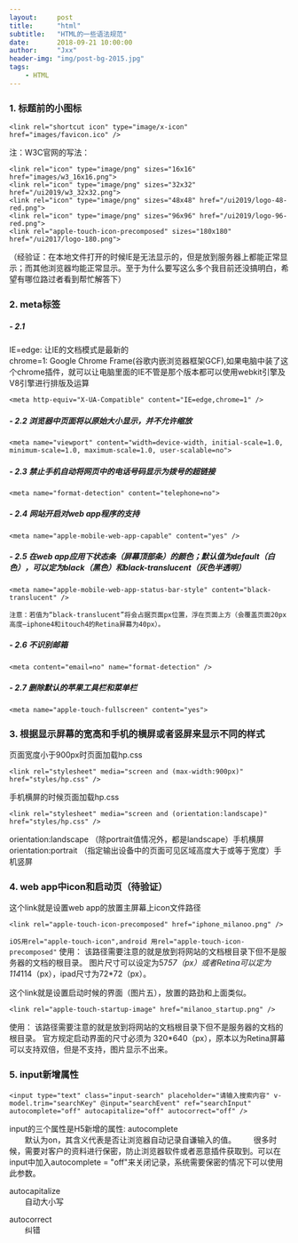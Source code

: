 ```yaml
---
layout:     post
title:      "html"
subtitle:   "HTML的一些语法规范"
date:       2018-09-21 10:00:00
author:     "Jxx"
header-img: "img/post-bg-2015.jpg"
tags:
    - HTML
---
```


### 1. 标题前的小图标
```
<link rel="shortcut icon" type="image/x-icon" href="images/favicon.ico" />
```

注：W3C官网的写法：
```
<link rel="icon" type="image/png" sizes="16x16" href="images/w3_16x16.png">
<link rel="icon" type="image/png" sizes="32x32" href="/ui2019/w3_32x32.png">
<link rel="icon" type="image/png" sizes="48x48" href="/ui2019/logo-48-red.png">
<link rel="icon" type="image/png" sizes="96x96" href="/ui2019/logo-96-red.png">
<link rel="apple-touch-icon-precomposed" sizes="180x180" href="/ui2017/logo-180.png">
```
（经验证：在本地文件打开的时候IE是无法显示的，但是放到服务器上都能正常显示；而其他浏览器均能正常显示。至于为什么要写这么多个我目前还没搞明白，希望有哪位路过者看到帮忙解答下）

### 2. meta标签

##### - 2.1 
IE=edge: 让IE的文档模式是最新的  
chrome=1: Google Chrome Frame(谷歌内嵌浏览器框架GCF),如果电脑中装了这个chrome插件，就可以让电脑里面的IE不管是那个版本都可以使用webkit引擎及V8引擎进行排版及运算
```
<meta http-equiv="X-UA-Compatible" content="IE=edge,chrome=1" />
```

##### - 2.2 浏览器中页面将以原始大小显示，并不允许缩放
```
<meta name="viewport" content="width=device-width, initial-scale=1.0, minimum-scale=1.0, maximum-scale=1.0, user-scalable=no">
```

##### - 2.3 禁止手机自动将网页中的电话号码显示为拨号的超链接
```
<meta name="format-detection" content="telephone=no">
```

##### - 2.4 网站开启对web app程序的支持
```
<meta name="apple-mobile-web-app-capable" content="yes" />
```

##### - 2.5 在web app应用下状态条（屏幕顶部条）的颜色；默认值为default（白色），可以定为black（黑色）和black-translucent（灰色半透明）
```
<meta name="apple-mobile-web-app-status-bar-style" content="black-translucent" />
``` 

`注意：若值为“black-translucent”将会占据页面px位置，浮在页面上方（会覆盖页面20px高度–iphone4和itouch4的Retina屏幕为40px）。`

##### - 2.6 不识别邮箱
```
<meta content="email=no" name="format-detection" />
```

##### - 2.7 删除默认的苹果工具栏和菜单栏
```
<meta name="apple-touch-fullscreen" content="yes">
```

### 3. 根据显示屏幕的宽高和手机的横屏或者竖屏来显示不同的样式

页面宽度小于900px时页面加载hp.css
```
<link rel="stylesheet" media="screen and (max-width:900px)" href="styles/hp.css" />
```

手机横屏的时候页面加载hp.css
```
<link rel="stylesheet" media="screen and (orientation:landscape)" href="styles/hp.css" />
```
orientation:landscape  （除portrait值情况外，都是landscape）手机横屏
orientation:portrait   （指定输出设备中的页面可见区域高度大于或等于宽度）手机竖屏

### 4. web app中icon和启动页（待验证）
这个link就是设置web app的放置主屏幕上icon文件路径
```
<link rel="apple-touch-icon-precomposed" href="iphone_milanoo.png" />
```

`iOS用rel="apple-touch-icon",android 用rel="apple-touch-icon-precomposed"`
使用：
该路径需要注意的就是放到将网站的文档根目录下但不是服务器的文档的根目录。
图片尺寸可以设定为57*57（px）或者Retina可以定为114*114（px），ipad尺寸为72*72（px）。

这个link就是设置启动时候的界面（图片五），放置的路劲和上面类似。
```
<link rel="apple-touch-startup-image" href="milanoo_startup.png" />
```
使用：
该路径需要注意的就是放到将网站的文档根目录下但不是服务器的文档的根目录。
官方规定启动界面的尺寸必须为 320*640（px），原本以为Retina屏幕可以支持双倍，但是不支持，图片显示不出来。


### 5. input新增属性
```
<input type="text" class="input-search" placeholder="请输入搜索内容" v-model.trim="searchKey" @input="searchEvent" ref="searchInput" autocomplete="off" autocapitalize="off" autocorrect="off" />
```
input的三个属性是H5新增的属性: 
autocomplete   
　　默认为on，其含义代表是否让浏览器自动记录自谦输入的值。 
　　很多时候，需要对客户的资料进行保密，防止浏览器软件或者恶意插件获取到。可以在input中加入autocomplete = "off"来关闭记录，系统需要保密的情况下可以使用此参数。

autocapitalize  
　　自动大小写

autocorrect  
　　纠错







